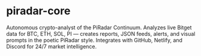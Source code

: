 # piradar-core
Autonomous crypto-analyst of the PiRadar Continuum. Analyzes live Bitget data for BTC, ETH, SOL, PI — creates reports, JSON feeds, alerts, and visual prompts in the poetic PiRadar style. Integrates with GitHub, Netlify, and Discord for 24/7 market intelligence.
